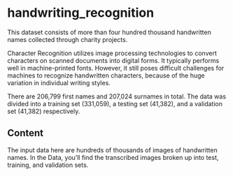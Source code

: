 # handwriting_recognition

This dataset consists of more than four hundred thousand handwritten names collected through charity projects.

Character Recognition utilizes image processing technologies to convert characters on scanned documents into digital forms. It typically performs well in machine-printed fonts. However, it still poses difficult challenges for machines to recognize handwritten characters, because of the huge variation in individual writing styles.

There are 206,799 first names and 207,024 surnames in total. The data was divided into a training set (331,059), a testing set (41,382), and a validation set (41,382) respectively.

## Content
The input data here are hundreds of thousands of images of handwritten names. In the Data, you’ll find the transcribed images broken up into test, training, and validation sets.

